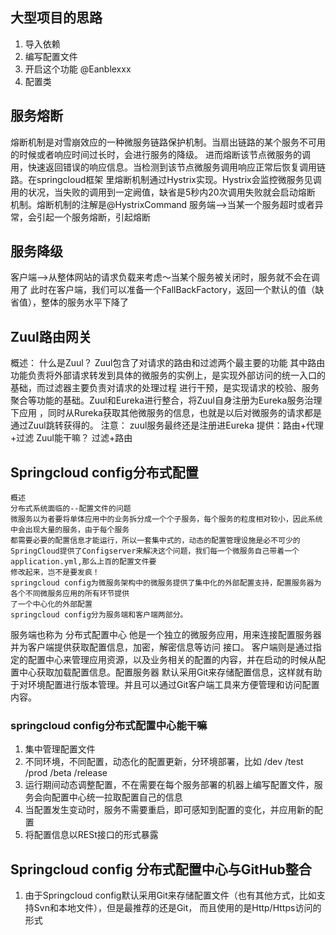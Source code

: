 ## 大型项目的思路
1. 导入依赖
2. 编写配置文件
3. 开启这个功能 @Eanblexxx
4. 配置类
## 服务熔断
熔断机制是对雪崩效应的一种微服务链路保护机制。当扇出链路的某个服务不可用的时候或者响应时间过长时，会进行服务的降级。
进而熔断该节点微服务的调用，快速返回错误的响应信息。当检测到该节点微服务调用响应正常后恢复调用链路。在springcloud框架
里熔断机制通过Hystrix实现。Hystrix会监控微服务见调用的状况，当失败的调用到一定阙值，缺省是5秒内20次调用失败就会启动熔断
机制。熔断机制的注解是@HystrixCommand
服务端-->当某一个服务超时或者异常，会引起一个服务熔断，引起熔断
## 服务降级
客户端-->从整体网站的请求负载来考虑～当某个服务被关闭时，服务就不会在调用了
此时在客户端，我们可以准备一个FallBackFactory，返回一个默认的值（缺省值），整体的服务水平下降了 

## Zuul路由网关
概述：
    什么是Zuul？
    Zuul包含了对请求的路由和过滤两个最主要的功能
    其中路由功能负责将外部请求转发到具体的微服务的实例上，是实现外部访问的统一入口的基础，而过滤器主要负责对请求的处理过程
    进行干预，是实现请求的校验、服务聚合等功能的基础。Zuul和Eureka进行整合，将Zuul自身注册为Eureka服务治理下应用
    ，同时从Rureka获取其他微服务的信息，也就是以后对微服务的请求都是通过Zuul跳转获得的。
    注意：
    zuul服务最终还是注册进Eureka
    提供：路由+代理+过滤
    Zuul能干嘛？
    过滤+路由
## Springcloud config分布式配置
    概述
    分布式系统面临的--配置文件的问题
    微服务以为者要将单体应用中的业务拆分成一个个子服务，每个服务的粒度相对较小，因此系统中会出现大量的服务，由于每个服务
    都需要必要的配置信息才能运行，所以一套集中式的，动态的配置管理设施是必不可少的
    SpringCloud提供了Configserver来解决这个问题，我们每一个微服务自己带着一个application.yml,那么上百的配置文件要
    修改起来，岂不是要发疯！
    springcloud config为微服务架构中的微服务提供了集中化的外部配置支持，配置服务器为各个不同微服务应用的所有环节提供
    了一个中心化的外部配置
    springcloud config分为服务端和客户端两部分。
服务端也称为 分布式配置中心 他是一个独立的微服务应用，用来连接配置服务器并为客户端提供获取配置信息，加密，解密信息等访问
接口。
客户端则是通过指定的配置中心来管理应用资源，以及业务相关的配置的内容，并在启动的时候从配置中心获取加载配置信息。配置服务器
默认采用Git来存储配置信息，这样就有助于对环境配置进行版本管理。并且可以通过Git客户端工具来方便管理和访问配置内容。
### springcloud config分布式配置中心能干嘛
1. 集中管理配置文件
2. 不同环境，不同配置，动态化的配置更新，分环境部署，比如 /dev /test /prod /beta /release
3. 运行期间动态调整配置，不在需要在每个服务部署的机器上编写配置文件，服务会向配置中心统一拉取配置自己的信息
4. 当配置发生变动时，服务不需要重启，即可感知到配置的变化，并应用新的配置
5. 将配置信息以RESt接口的形式暴露
## Springcloud config 分布式配置中心与GitHub整合
1. 由于Springcloud config默认采用Git来存储配置文件（也有其他方式，比如支持Svn和本地文件），但是最推荐的还是Git，
而且使用的是Http/Https访问的形式 
